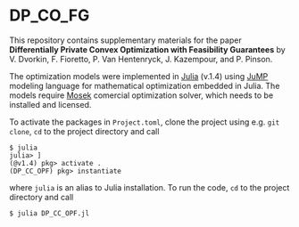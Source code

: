 # DP_CO_FG

This repository contains supplementary materials for the paper __Differentially Private Convex Optimization with Feasibility Guarantees__ by V. Dvorkin, F. Fioretto, P. Van Hentenryck, J. Kazempour, and P. Pinson.

The optimization models were implemented in [Julia](https://juliacomputing.com/products/juliapro) (v.1.4) using [JuMP](https://github.com/JuliaOpt/JuMP.jl) modeling language for mathematical optimization embedded in Julia. The models require [Mosek](https://www.mosek.com) comercial optimization solver, which needs to be installed and licensed. 

To activate the packages in ```Project.toml```, clone the project using e.g. ```git clone```, ```cd``` to the project directory and call
```
$ julia 
julia> ]
(@v1.4) pkg> activate .
(DP_CC_OPF) pkg> instantiate
```

where ```julia``` is an alias to Julia installation. To run the code, ```cd``` to the project directory and call
```
$ julia DP_CC_OPF.jl
```

